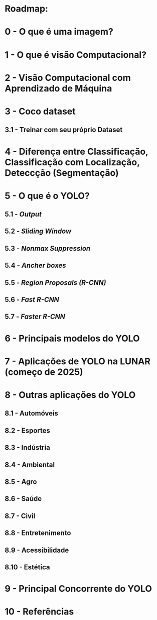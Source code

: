 # Roadmap:
# 0 - O que é uma imagem?
# 1 - O que é visão Computacional?
# 2 - Visão Computacional com Aprendizado de Máquina
# 3 - Coco dataset
## 3.1 - Treinar com seu próprio Dataset
# 4 - Diferença entre Classificação, Classificação com Localização, Deteccção (Segmentação)
# 5 - O que é o YOLO?
## 5.1 - _Output_
## 5.2 - _Sliding Window_
## 5.3 - _Nonmax Suppression_
## 5.4 - _Ancher boxes_
## 5.5 - _Region Proposals (R-CNN)_
## 5.6 - _Fast R-CNN_
## 5.7 - _Faster R-CNN_
# 6 - Principais modelos do YOLO
# 7 - Aplicações de YOLO na LUNAR (começo de 2025)
# 8 - Outras aplicações do YOLO
## 8.1 - Automóveis 
## 8.2 - Esportes
## 8.3 - Indústria 
## 8.4 - Ambiental
## 8.5 - Agro
## 8.6 - Saúde
## 8.7 - Civil
## 8.8 - Entretenimento
## 8.9 - Acessibilidade
## 8.10 - Estética
# 9 - Principal Concorrente do YOLO
# 10 - Referências
